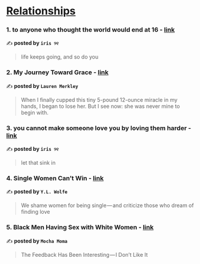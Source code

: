 
<h1><a href=https://medium.com/tag/relationships/recommended target="_blank" rel="noopener noreferrer">Relationships</a></h1>
<h3>1. to anyone who thought the world would end at 16 - <a href="https://medium.com/@fyoaeuriz?source=tag_recommended_feed---------0-84----------relationships----------dc0f1463_84c5_4d15_af42_5b7985823376-------" target="_blank" rel="noopener noreferrer">link</a></h3>

✍️ **posted by `iris ୨୧`**

<blockquote>life keeps going, and so do you</blockquote>

<h3>2. My Journey Toward Grace - <a href="https://medium.com/@lmerkley?source=tag_recommended_feed---------1-107----------relationships----------dc0f1463_84c5_4d15_af42_5b7985823376-------" target="_blank" rel="noopener noreferrer">link</a></h3>

✍️ **posted by `Lauren Merkley`**

<blockquote>When I finally cupped this tiny 5-pound 12-ounce miracle in my hands, I began to lose her. But I see now: she was never mine to begin with.</blockquote>

<h3>3. you cannot make someone love you by loving them harder - <a href="https://medium.com/@fyoaeuriz?source=tag_recommended_feed---------2-85----------relationships----------dc0f1463_84c5_4d15_af42_5b7985823376-------" target="_blank" rel="noopener noreferrer">link</a></h3>

✍️ **posted by `iris ୨୧`**

<blockquote>let that sink in</blockquote>

<h3>4. Single Women Can’t Win - <a href="https://medium.com/@yaelwolfe?source=tag_recommended_feed---------3-107----------relationships----------dc0f1463_84c5_4d15_af42_5b7985823376-------" target="_blank" rel="noopener noreferrer">link</a></h3>

✍️ **posted by `Y.L. Wolfe`**

<blockquote>We shame women for being single — and criticize those who dream of finding love</blockquote>

<h3>5. Black Men Having Sex with White Women - <a href="https://medium.com/@mochamoma?source=tag_recommended_feed---------4-85----------relationships----------dc0f1463_84c5_4d15_af42_5b7985823376-------" target="_blank" rel="noopener noreferrer">link</a></h3>

✍️ **posted by `Mocha Moma`**

<blockquote>The Feedback Has Been Interesting — I Don’t Like It</blockquote>

